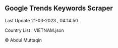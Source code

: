 

## Google Trends Keywords Scraper 
 
Last Update 21-03-2023 , 04:14:50

Country List :
VIETNAM.json



© Abdul Muttaqin 
